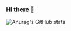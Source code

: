### Hi there 👋

![Anurag's GitHub stats](https://github-readme-stats.vercel.app/api?username=Raghav-Balaji&show=reviews,discussions_started,discussions_answered,prs_merged,prs_merged_percentage)
